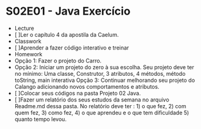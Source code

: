 # S02E01 - Java Exercício
- Lecture
- [ ]Ler o capítulo 4 da apostila da Caelum.
- Classwork
- [ ]Aprender a fazer código interativo e treinar
- Homework
- Opção 1: Fazer o projeto do Carro.
- Opção 2: Iniciar um projeto do zero à sua escolha. Seu projeto deve ter no mínimo:
Uma classe, Construtor, 3 atributos, 4 métodos, método toString, main interativa
Opção 3: Continuar melhorando seu projeto do Calango adicionando novos comportamentos e atributos.
- [ ]Colocar seus códigos na pasta Projeto 02 Java.
- [ ]Fazer um relatório dos seus estudos da semana no arquivo Readme.md dessa pasta.
No relatório deve ter : 1) o que fez, 2) com quem fez, 3) como fez, 4) o que aprendeu e o que tem dificuldade 5) quanto tempo levou.